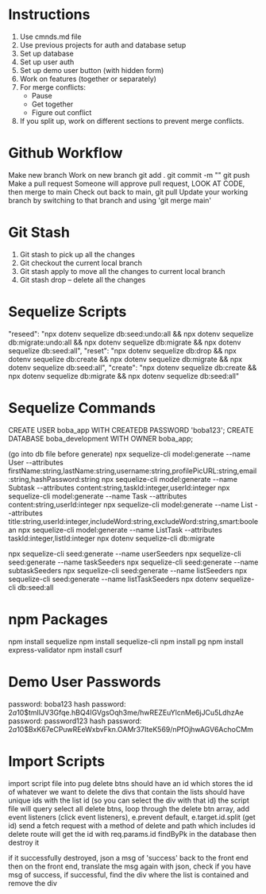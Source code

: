 
# Instructions
1. Use cmnds.md file
2. Use previous projects for auth and database setup
3. Set up database
4. Set up user auth
5. Set up demo user button (with hidden form)
6. Work on features (together or separately)
7. For merge conflicts:
    - Pause
    - Get together
    - Figure out conflict
8. If you split up, work on different sections to prevent merge conflicts.

# Github Workflow
Make new branch
Work on new branch
    git add .
    git commit -m ""
    git push
Make a pull request
Someone will approve pull request, LOOK AT CODE, then merge to main
Check out back to main, git pull
Update your working branch by switching to that branch and using 'git merge main'

# Git Stash
1.	Git stash to pick up all the changes
2.	Git checkout the current local branch
3.	Git stash apply to move all the changes to current local branch
4.	Git stash drop – delete all the changes

# Sequelize Scripts
"reseed": "npx dotenv sequelize db:seed:undo:all && npx dotenv sequelize db:migrate:undo:all && npx dotenv sequelize db:migrate && npx dotenv sequelize db:seed:all",
"reset": "npx dotenv sequelize db:drop && npx dotenv sequelize db:create && npx dotenv sequelize db:migrate && npx dotenv sequelize db:seed:all",
"create": "npx dotenv sequelize db:create && npx dotenv sequelize db:migrate && npx dotenv sequelize db:seed:all"


# Sequelize Commands
CREATE USER boba_app WITH CREATEDB PASSWORD 'boba123';
CREATE DATABASE boba_development WITH OWNER boba_app;

(go into db file before generate)
npx sequelize-cli model:generate --name User --attributes firstName:string,lastName:string,username:string,profilePicURL:string,email:string,hashPassword:string
npx sequelize-cli model:generate --name Subtask --attributes content:string,taskId:integer,userId:integer
npx sequelize-cli model:generate --name Task --attributes content:string,userId:integer
npx sequelize-cli model:generate --name List --attributes title:string,userId:integer,includeWord:string,excludeWord:string,smart:boolean
npx sequelize-cli model:generate --name ListTask --attributes taskId:integer,listId:integer
npx dotenv sequelize-cli db:migrate

npx sequelize-cli seed:generate --name userSeeders
npx sequelize-cli seed:generate --name taskSeeders
npx sequelize-cli seed:generate --name subtaskSeeders
npx sequelize-cli seed:generate --name listSeeders
npx sequelize-cli seed:generate --name listTaskSeeders
npx dotenv sequelize-cli db:seed:all


# npm Packages
npm install sequelize
npm install sequelize-cli
npm install pg
npm install express-validator
npm install csurf


# Demo User Passwords
password: boba123
hash password: $2a$10$tmIIJV3Gfqe.hBQ4IGVgsOqh3me/hwREZEuYlcnMe6jJCu5LdhzAe
password: password123
hash password: $2a$10$BxK67eCPuwREeWxbvFkn.OAMr37IteK569/nPfOjhwAGV6AchoCMm


# Import Scripts
import script file into pug
delete btns should have an id which stores the id of whatever we want to delete
the divs that contain the lists should have unique ids with the list id (so you can select the div with that id)
the script file will query select all delete btns,
    loop through the delete btn array,
    add event listeners (click event listeners),
    e.prevent default,
    e.target.id.split (get id)
send a fetch request with a method of delete and path which includes id
delete route will get the id with req.params.id
findByPk in the database
then destroy it

if it successfully destroyed, json a msg of 'success' back to the front end
then on the front end, translate the msg again with json,
check if you have msg of success,
if successful, find the div where the list is contained and remove the div
